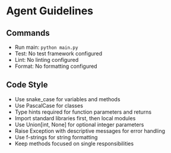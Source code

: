 # Agent Guidelines

## Commands
- Run main: `python main.py`
- Test: No test framework configured
- Lint: No linting configured
- Format: No formatting configured

## Code Style
- Use snake_case for variables and methods
- Use PascalCase for classes
- Type hints required for function parameters and returns
- Import standard libraries first, then local modules
- Use Union[int, None] for optional integer parameters
- Raise Exception with descriptive messages for error handling
- Use f-strings for string formatting
- Keep methods focused on single responsibilities